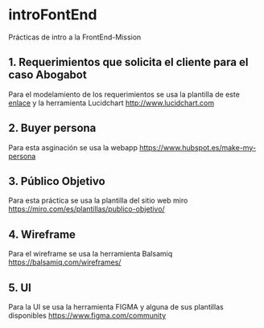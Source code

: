 # introFontEnd
Prácticas de intro a la FrontEnd-Mission

## 1. Requerimientos que solicita el cliente para el caso Abogabot
Para el modelamiento de los requerimientos se usa la plantilla de este [enlace](https://github.com/romarpla/FrontEnd-Mision/blob/main/01%20-%20INTRO/practicas/1.-Reqierimientos.doc) y la herramienta Lucidchart http://www.lucidchart.com

## 2. Buyer persona
Para esta asginación se usa la webapp https://www.hubspot.es/make-my-persona

## 3. Público Objetivo 
Para esta práctica se usa la plantilla del sitio web miro https://miro.com/es/plantillas/publico-objetivo/

## 4. Wireframe
Para el wireframe se usa la herramienta Balsamiq https://balsamiq.com/wireframes/ 

## 5. UI 
Para la UI se usa la herramienta FIGMA y alguna de sus plantillas disponibles 
https://www.figma.com/community
